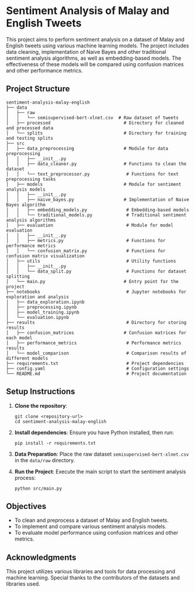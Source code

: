 # Sentiment Analysis of Malay and English Tweets

This project aims to perform sentiment analysis on a dataset of Malay and English tweets using various machine learning models. The project includes data cleaning, implementation of Naive Bayes and other traditional sentiment analysis algorithms, as well as embedding-based models. The effectiveness of these models will be compared using confusion matrices and other performance metrics.

## Project Structure

```
sentiment-analysis-malay-english
├── data
│   ├── raw
│   │   └── semisupervised-bert-xlnet.csv  # Raw dataset of tweets
│   ├── processed                            # Directory for cleaned and processed data
│   └── splits                               # Directory for training and testing splits
├── src
│   ├── data_preprocessing                   # Module for data preprocessing
│   │   ├── __init__.py
│   │   ├── data_cleaner.py                  # Functions to clean the dataset
│   │   └── text_preprocessor.py              # Functions for text preprocessing tasks
│   ├── models                               # Module for sentiment analysis models
│   │   ├── __init__.py
│   │   ├── naive_bayes.py                   # Implementation of Naive Bayes algorithm
│   │   ├── embedding_models.py               # Embedding-based models
│   │   └── traditional_models.py             # Traditional sentiment analysis algorithms
│   ├── evaluation                            # Module for model evaluation
│   │   ├── __init__.py
│   │   ├── metrics.py                        # Functions for performance metrics
│   │   └── confusion_matrix.py               # Functions for confusion matrix visualization
│   ├── utils                                 # Utility functions
│   │   ├── __init__.py
│   │   └── data_split.py                     # Functions for dataset splitting
│   └── main.py                              # Entry point for the project
├── notebooks                                 # Jupyter notebooks for exploration and analysis
│   ├── data_exploration.ipynb
│   ├── preprocessing.ipynb
│   ├── model_training.ipynb
│   └── evaluation.ipynb
├── results                                   # Directory for storing results
│   ├── confusion_matrices                   # Confusion matrices for each model
│   ├── performance_metrics                   # Performance metrics results
│   └── model_comparison                      # Comparison results of different models
├── requirements.txt                          # Project dependencies
├── config.yaml                               # Configuration settings
└── README.md                                 # Project documentation
```

## Setup Instructions

1. **Clone the repository**:
   ```
   git clone <repository-url>
   cd sentiment-analysis-malay-english
   ```

2. **Install dependencies**:
   Ensure you have Python installed, then run:
   ```
   pip install -r requirements.txt
   ```

3. **Data Preparation**:
   Place the raw dataset `semisupervised-bert-xlnet.csv` in the `data/raw` directory.

4. **Run the Project**:
   Execute the main script to start the sentiment analysis process:
   ```
   python src/main.py
   ```

## Objectives

- To clean and preprocess a dataset of Malay and English tweets.
- To implement and compare various sentiment analysis models.
- To evaluate model performance using confusion matrices and other metrics.

## Acknowledgments

This project utilizes various libraries and tools for data processing and machine learning. Special thanks to the contributors of the datasets and libraries used.